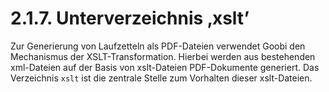 # 2.1.7. Unterverzeichnis ‚xslt’

Zur Generierung von Laufzetteln als PDF-Dateien verwendet Goobi den Mechanismus der XSLT-Transformation. Hierbei werden aus bestehenden xml-Dateien auf der Basis von xslt-Dateien PDF-Dokumente generiert. Das Verzeichnis `xslt` ist die zentrale Stelle zum Vorhalten dieser xslt-Dateien.

